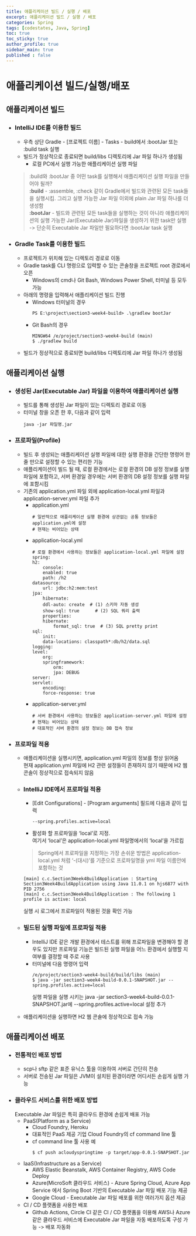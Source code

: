 ```yaml
---
title: 애플리케이션 빌드 / 실행 / 배포
excerpt: 애플리케이션 빌드 / 실행 / 배포
categories: Spring
tags: [codestates, Java, Spring]
toc: true
toc_sticky: true
author_profile: true
sidebar_main: true
published : false
---
```


# 애플리케이션 빌드/실행/배포

## 애플리케이션 빌드

- ### IntelliJ IDE를 이용한 빌드
  - 우측 상단 Gradle - [프로젝트 이름] - Tasks - build에서 :bootJar 또는 :build task 실행
  - 빌드가 정상적으로 종료되면 build/libs 디렉토리에 Jar 파일 하나가 생성됨
    - 로컬 PC에서 실행 가능한 애플리케이션 실행 파일
  > :build와 :bootJar 중 어떤 task를 실행해서 애플리케이션 실행 파일을 만들어야 될까?  
  > __:build__ - :assemble, :check 같이 Gradle에서 빌드와 관련된 모든 task들을 실행시킴. 그리고 실행 가능한 Jar 파일 이외에 plain Jar 파일 하나를 더 생성함  
  > __:bootJar__ - 빌드와 관련된 모든 task들을 실행하는 것이 아니라 애플리케이션의 실행 가능한 Jar(Executable Jar)파일을 생성하기 위한 task만 실행  
  > -> 단순히 Executable Jar 파일만 필요하다면 :bootJar task 실행

- ### Gradle Task를 이용한 빌드
  - 프로젝트가 위치해 있는 디렉토리 경로로 이동
  - Gradle task를 CLI 명령으로 입력할 수 있는 콘솔창을 프로젝트 root 경로에서 오픈
    - Windows의 cmd나 Git Bash, Windows Power Shell, 터미널 등 모두 가능
  - 아래의 명령을 입력해서 애플리케이션 빌드 진행
    - Windows 터미널의 경우
      ```
      PS E:\project\section3-week4-build> .\gradlew bootJar
      ```
    - Git Bash의 경우
      ```
      MINGW64 /e/project/section3-week4-build (main)
      $ ./gradlew build
      ```
  - 빌드가 정상적으로 종료되면 build/libs 디렉토리에 Jar 파일 하나가 생성됨

## 애플리케이션 실행
  - ### 생성된 Jar(Executable Jar) 파일을 이용하여 애플리케이션 실행
    - 빌드를 통해 생성된 Jar 파일이 있는 디렉토리 경로로 이동
    - 터미널 창을 오픈 한 후, 다음과 같이 입력
        ```
        java -jar 파일명.jar
        ```
  - ### 프로파일(Profile)
    - 빌드 후 생성되는 애플리케이션 실행 파일에 대한 실행 환경을 간단한 명령어 한 줄 만으로 설정할 수 있는 편리한 기능
    - 애플리케이션이 빌드 될 때, 로컬 환경에서는 로컬 환경의 DB 설정 정보를 실행 파일에 포함하고, 서버 환경일 경우에는 서버 환경의 DB 설정 정보를 실행 파일에 포함시킴
    - 기존의 application.yml 파일 외에 application-local.yml 파일과 application-server.yml 파일 추가
      - application.yml 
        ```
        # 일반적으로 애플리케이션 실행 환경에 상관없는 공통 정보들은 application.yml에 설정
        # 현재는 비어있는 상태
        ```
      - application-local.yml
        ```
        # 로컬 환경에서 사용하는 정보들은 application-local.yml 파일에 설정
        spring:
        h2:
            console:
            enabled: true
            path: /h2
        datasource:
            url: jdbc:h2:mem:test
        jpa:
            hibernate:
            ddl-auto: create  # (1) 스키마 자동 생성
            show-sql: true      # (2) SQL 쿼리 출력
            properties:
            hibernate:
                format_sql: true  # (3) SQL pretty print
        sql:
            init:
            data-locations: classpath*:db/h2/data.sql
        logging:
        level:
            org:
            springframework:
                orm:
                jpa: DEBUG
        server:
        servlet:
            encoding:
            force-response: true
        ```
      - application-server.yml
        ```
        # 서버 환경에서 사용하는 정보들은 application-server.yml 파일에 설정
        # 현재는 비어있는 상태
        # 대표적인 서버 환경의 설정 정보는 DB 접속 정보
        ```
- ### 프로파일 적용
    - 애플리케이션을 실행시키면, application.yml 파일의 정보를 항상 읽어옴  
    현재 application.yml 파일에 H2 관련 설정들이 존재하지 않기 때문에 H2 웹 콘솔이 정상적으로 접속되지 않음
    - ### IntelliJ IDE에서 프로파일 적용
      - [Edit Configurations] - [Program arguments] 필드에 다음과 같이 입력
        ```
        --spring.profiles.active=local
        ``` 
      - 활성화 할 프로파일을 ‘local’로 지정.   
      여기서 ‘local’은 application-local.yml 파일명에서의 ‘local’을 가르킴
      > Spring에서 프로파일을 지정하는 가장 손쉬운 방법은 application-local.yml 처럼 ‘-(대시)’를 기준으로 프로파일명을 yml 파일 이름안에 포함하는 것
      ```
      [main] c.c.Section3Week4BuildApplication : Starting Section3Week4BuildApplication using Java 11.0.1 on hjs6877 with PID 2756
      [main] c.c.Section3Week4BuildApplication : The following 1 profile is active: local
      ```
      실행 시 로그에서 프로파일이 적용된 것을 확인 가능

    - ### 빌드된 실행 파일에 프로파일 적용
      - IntelliJ IDE 같은 개발 환경에서 테스트를 위해 프로파일을 변경해야 할 경우도 있지만 프로파일 기능은 빌드된 실행 파일을 어느 환경에서 실행할 지 여부를 결정할 때 주로 사용
      - 터미널에 다음 명령어 입력
        ```
        /e/project/section3-week4-build/build/libs (main)
        $ java -jar section3-week4-build-0.0.1-SNAPSHOT.jar --spring.profiles.active=local
        ```
        실행 파일을 실행 시키는 java -jar section3-week4-build-0.0.1-SNAPSHOT.jar에 --spring.profiles.active=local 설정 추가
    - 애플리케이션을 실행하면 H2 웹 콘솔에 정상적으로 접속 가능
    
## 애플리케이션 배포
  - ### 전통적인 배포 방법
    -  scp나 sftp 같은 표준 유닉스 툴을 이용하여 서버로 간단히 전송
    - 서버로 전송된 Jar 파일은 JVM이 설치된 환경이라면 어디서든 손쉽게 실행 가능
  - ### 클라우드 서비스를 위한 배포 방법  
    Executable Jar 파일은 특히 클라우드 환경에 손쉽게 배포 가능
    - PaaS(Platform as a Service)
      - Cloud Foundry, Heroku
      - 대표적인 PaaS 제공 기업 Cloud Foundry의 cf command line 툴
      - cf command line 툴 사용 예
        ```
        $ cf push acloudyspringtime -p target/app-0.0.1-SNAPSHOT.jar
        ```
    - IaaS(Infrastructure as a Service)
      - AWS Elastic Beanstalk, AWS Container Registry, AWS Code Deploy
      - Azure(MicroSoft 클라우드 서비스) - Azure Spring Cloud, Azure App Service 에서 Spring Boot 기반의 Executable Jar 파일 배포 기능 제공
      - Google Cloud - Executable Jar 파일 배포를 위한 여러가지 옵션 제공
    - CI / CD 플랫폼을 사용한 배포
      -  Github Actions, Circle CI 같은 CI / CD 플랫폼을 이용해 AWS나 Azure 같은 클라우드 서비스에 Executable Jar 파일을 자동 배포하도록 구성 가능 -> 배포 자동화